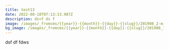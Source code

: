 ```yaml
---
title: test13
date: 2022-08-18T07:13:13.987Z
description: ds<f ds f
image: /images/_fromcms/{{year}}-{{month}}-{{day}}-{{slug}}/201908_2-min.jpg
bg_image: /images/_fromcms/{{year}}-{{month}}-{{day}}-{{slug}}/201908_1.jpg
---
```

dsf df fdws